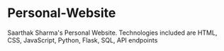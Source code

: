 # Personal-Website
Saarthak Sharma's Personal Website. Technologies included are HTML, CSS, JavaScript, Python, Flask, SQL, API endpoints
